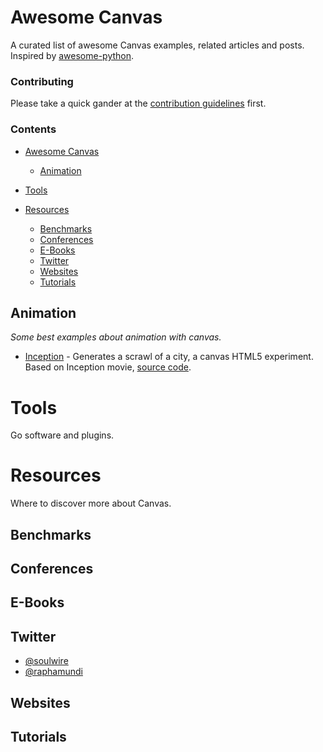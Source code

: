 # Awesome Canvas

A curated list of awesome Canvas examples, related articles and posts. Inspired by [awesome-python](https://github.com/vinta/awesome-python).

### Contributing

Please take a quick gander at the [contribution guidelines](https://github.com/raphamorim/awesome-canvas/blob/master/CONTRIBUTING.md) first.

### Contents

- [Awesome Canvas](#awesome-canvas)
    - [Animation](#animation)

- [Tools](#tools)

- [Resources](#resources)
    - [Benchmarks](#benchmarks)
    - [Conferences](#conferences)
    - [E-Books](#e-books)
    - [Twitter](#twitter)
    - [Websites](#websites)
    - [Tutorials](#tutorials)

## Animation

*Some best examples about animation with canvas.*

* [Inception](http://raphamorim.com/canvas-experiments/inception) - Generates a scrawl of a city, a canvas HTML5 experiment. Based on Inception movie, [source code](https://github.com/raphamorim/canvas-experiments).




# Tools

Go software and plugins.




# Resources

Where to discover more about Canvas.

## Benchmarks

## Conferences

## E-Books

## Twitter

* [@soulwire](https://twitter.com/soulwire)
* [@raphamundi](https://twitter.com/raphamundi)

## Websites

## Tutorials
